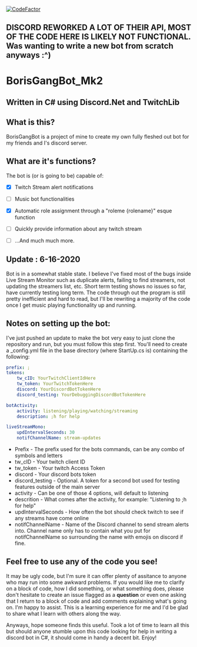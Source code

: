 [![CodeFactor](https://www.codefactor.io/repository/github/joeyscodingprojects/borisgangbot_mk2/badge/master)](https://www.codefactor.io/repository/github/joeyscodingprojects/borisgangbot_mk2/overview/master)
## DISCORD REWORKED A LOT OF THEIR API, MOST OF THE CODE HERE IS LIKELY NOT FUNCTIONAL. Was wanting to write a new bot from scratch anyways :^)
# BorisGangBot_Mk2

## Written in C# using Discord.Net and TwitchLib


## What is this?
BorisGangBot is a project of mine to create my own fully fleshed out bot for my friends and I's discord server.


## What are it's functions?
The bot is (or is going to be) capable of:
- [x] Twitch Stream alert notifications
- [ ] Music bot functionalities
- [x] Automatic role assignment through a "roleme {rolename}" esque function
- [ ] Quickly provide information about any twitch stream
- [ ] ...And much much more.


## Update : 6-16-2020
Bot is in a somewhat stable state. I believe I've fixed most of the
bugs inside Live Stream Monitor such as duplicate alerts, failing to find streamers, not updating
the streamers list, etc. Short term testing shows no issues so far, have currently testing long term. 
The code through out the program is still pretty inefficient and hard to read, but I'll be rewriting
a majority of the code once I get music playing functionality up and running.

## Notes on setting up the bot:
I've just pushed an update to make the bot very easy to just clone the repository and run, but you must follow this step first.
You'll need to create a \_config.yml file in the base directory (where StartUp.cs is) containing the following:
```yaml
prefix: ;
tokens:
    tw_cID: YourTwitchClientIdHere
    tw_token: YourTwitchTokenHere
    discord: YourDiscordBotTokenHere
    discord_testing: YourDebuggingDiscordBotTokenHere

botActivity:
    activity: listening/playing/watching/streaming
    description: ;h for help

liveStreamMono:
    updIntervalSeconds: 30
    notifChannelName: stream-updates
```
- Prefix - The prefix used for the bots commands, can be any combo of symbols and letters
- tw_cID - Your twitch client ID
- tw_token - Your twitch Access Token
- discord - Your discord bots token
- discord_testing - Optional. A token for a second bot used for testing features outside of the main server
- activity - Can be one of those 4 options, will default to listening
- descrition - What comes after the activity, for example: "Listening to ;h for help"
- updIntervalSeconds - How often the bot should check twitch to see if any streams have come online
- notifChannelName - Name of the Discord channel to send stream alerts into. Channel name only has to contain what you put for notifChannelName
so surrounding the name with emojis on discord if fine.

## Feel free to use any of the code you see!
It may be ugly code, but I'm sure it can offer plenty of assitance to anyone who may run into some awkward problems. If
you would like me to clarify on a block of code, how I did something, or what something does, please don't hesitate
to create an issue flagged as a **question** or even one asking that I return to a block of code and add
comments explaining what's going on. I'm happy to assist. This is a learning experience for me and I'd be glad
to share what I learn with others along the way.

Anyways, hope someone finds this useful. Took a lot of time to learn all this but should anyone stumble upon this code
looking for help in writing a discord bot in C#, it should come in handy a decent bit. Enjoy!
